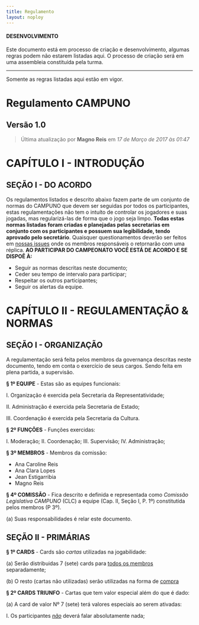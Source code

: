```yaml
---
title: Regulamento
layout: noploy
---
```

<div class="alert alert-danger" role="alert">
  <h4 class="alert-heading"><i class="fa fa-warning"></i> DESENVOLVIMENTO</h4>
  <p>Este documento está em processo de criação e desenvolvimento, algumas regras podem não estarem listadas aqui. O processo de criação será em uma assembleia constituída pela turma.</p>
  <hr>
  <p class="mb-0">Somente as regras listadas aqui estão em vigor. </p>
</div>


# Regulamento CAMPUNO
## Versão 1.0
> Última atualização por **Magno Reis** em *17 de Março de 2017 às 01:47*

# CAPÍTULO I - INTRODUÇÃO

## SEÇÃO I - DO ACORDO

Os regulamentos listados e descrito abaixo fazem parte de um conjunto de normas do CAMPUNO que devem ser seguidas por todos os participantes, estas regulamentações não tem o intuíto de controlar os jogadores e suas jogadas, mas regularizá-las de forma que o jogo seja limpo. **Todas estas normas listadas foram criadas e  planejadas pelas secretarias em conjunto com os participantes e possuem sua legibilidade, tendo aprovado pelo secretário**. Quaisquer questionamentos deverão ser feitos em [nossas issues]({{site.github_repository}}/issues) onde os membros responsáveis o retornarão com uma réplica. __AO PARTICIPAR DO CAMPEONATO VOCÊ ESTÁ DE ACORDO E SE DISPOẼ À:__
- Seguir as normas descritas neste documento;
- Ceder seu tempo de intervalo para participar;
- Respeitar os outros participantes;
- Seguir os alertas da equipe.

# CAPÍTULO II - REGULAMENTAÇÃO & NORMAS

## SEÇÃO I - ORGANIZAÇÃO

  A regulamentação será feita pelos membros da governança descritas neste documento, tendo em conta o exercício de seus cargos. Sendo feita em plena partida, a supervisão.

**§ 1º EQUIPE** - Estas são as equipes funcionais:

I. Organização é exercida pela Secretaria da Representatividade;

II. Administração é exercida pela Secretaria de Estado;

III. Coordenação é exercida pela Secretaria da Cultura.

**§ 2º FUNÇÕES** - Funções exercidas:

I. Moderação;
II. Coordenação;
III. Supervisão;
IV. Administração;

**§ 3º MEMBROS** - Membros da comissão:

- Ana Caroline Reis
- Ana Clara Lopes
- Jean Estigarribia
- Magno Reis

**§ 4º COMISSÃO** - Fica descrito e definida e representada como _Comissão Legislativa CAMPUNO_ (CLC) a equipe (Cap. II, Seção I, P. 1º) constitutída pelos membros (P 3º).

(a) Suas responsabilidades é relar este documento.

## SEÇÃO II - PRIMÁRIAS

**§ 1º CARDS** - Cards são *cartas* utilizadas na jogabilidade:

(a) Serão distribuidas 7 (sete) cards para <u>todos os membros</u> separadamente;

(b) O resto (cartas não utilizadas) serão utilizadas na forma de <u>compra</u>

**§ 2º CARDS TRIUNFO** - Cartas que tem valor especial além do que é dado:

(a) A card de valor Nº 7 (sete) terá valores especiais ao serem ativadas:

I. Os participantes <u><em><bold>não</bold></em></u> deverá falar absolutamente nada;
